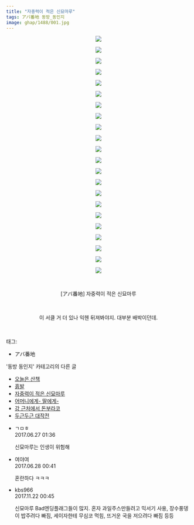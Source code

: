 ```yaml
---
title: "자중력이 적은 신묘마루"
tags: アバ番地 동방_동인지
image: ghap/1488/001.jpg
---
```

<div class="article">
<p style="text-align: center; clear: none; float: none;"><img src="{{ site.nasurl }}/ghap/1488/001.jpg"/></p>
<p style="text-align: center; clear: none; float: none;"><img src="{{ site.nasurl }}/ghap/1488/002.jpg"/></p>
<p style="text-align: center; clear: none; float: none;"><img src="{{ site.nasurl }}/ghap/1488/003.jpg"/></p>
<p style="text-align: center; clear: none; float: none;"><img src="{{ site.nasurl }}/ghap/1488/004.jpg"/></p>
<p style="text-align: center; clear: none; float: none;"><img src="{{ site.nasurl }}/ghap/1488/005.jpg"/></p>
<p style="text-align: center; clear: none; float: none;"><img src="{{ site.nasurl }}/ghap/1488/006.jpg"/></p>
<p style="text-align: center; clear: none; float: none;"><img src="{{ site.nasurl }}/ghap/1488/007.jpg"/></p>
<p style="text-align: center; clear: none; float: none;"><img src="{{ site.nasurl }}/ghap/1488/008.jpg"/></p>
<p style="text-align: center; clear: none; float: none;"><img src="{{ site.nasurl }}/ghap/1488/009.jpg"/></p>
<p style="text-align: center; clear: none; float: none;"><img src="{{ site.nasurl }}/ghap/1488/010.jpg"/></p>
<p style="text-align: center; clear: none; float: none;"><img src="{{ site.nasurl }}/ghap/1488/011.jpg"/></p>
<p style="text-align: center; clear: none; float: none;"><img src="{{ site.nasurl }}/ghap/1488/012.jpg"/></p>
<p style="text-align: center; clear: none; float: none;"><img src="{{ site.nasurl }}/ghap/1488/013.jpg"/></p>
<p style="text-align: center; clear: none; float: none;"><img src="{{ site.nasurl }}/ghap/1488/014.jpg"/></p>
<p style="text-align: center; clear: none; float: none;"><img src="{{ site.nasurl }}/ghap/1488/015.jpg"/></p>
<p style="text-align: center; clear: none; float: none;"><img src="{{ site.nasurl }}/ghap/1488/016.jpg"/></p>
<p style="text-align: center; clear: none; float: none;"><img src="{{ site.nasurl }}/ghap/1488/017.jpg"/></p>
<p style="text-align: center; clear: none; float: none;"><img src="{{ site.nasurl }}/ghap/1488/018.jpg"/></p>
<p style="text-align: center; clear: none; float: none;"><img src="{{ site.nasurl }}/ghap/1488/019.jpg"/></p>
<p style="text-align: center; clear: none; float: none;"><img src="{{ site.nasurl }}/ghap/1488/020.jpg"/></p>
<p style="text-align: center; clear: none; float: none;"><img src="{{ site.nasurl }}/ghap/1488/021.jpg"/></p>
<p style="text-align: center; clear: none; float: none;"><img src="{{ site.nasurl }}/ghap/1488/022.jpg"/></p>
<p style="text-align: center; clear: none; float: none;"><br/></p>
<p style="text-align: center; clear: none; float: none;">[アバ番地] 자중력이 적은 신묘마루</p>
<p style="text-align: center; clear: none; float: none;"><br/></p>
<p style="text-align: center; clear: none; float: none;">이 서클 거 더 있나 익헨 뒤져봐야지. 대부분 배박이던데.</p>
<p><br/></p>
</div><div class="tagTrail">
<p>태그: </p>
<ul>
<li>アバ番地</li>
</ul>
</div><div class="another">
<p>'동방 동인지' 카테고리의 다른 글</p>
<ul>
<li><a href="/2016-08-11-ghap_1495">오늘은 산책</a></li>
<li><a href="/2016-08-11-ghap_1494">흙발</a></li>
<li><a href="/2016-08-11-ghap_1488">자중력이 적은 신묘마루</a></li>
<li><a href="/2016-08-11-ghap_1487">어머니에게- 딸에게-</a></li>
<li><a href="/2016-08-11-ghap_1486">강 근처에서 돈부라코</a></li>
<li><a href="/2016-08-11-ghap_1485">두근두근 대작전</a></li>
</ul>
</div><div class="cb_module cb_fluid">
<div class="cb_wrt cb_profile">
<div class="comment">
<ul>
<li class="cb_thumb_off" id="comment15023270">
<div class="cb_comment_area">
<div class="cb_info_area">
<div class="cb_section">
<span class="cb_nick_name">ㄱㅁㅎ</span>
</div>
<div class="cb_section">
<span class="cb_date">2017.06.27 01:36 </span>
</div>
</div>
<div class="cb_dsc_comment">
<p class="cb_dsc">
											신묘마루는 인생이 위험해
										</p>
</div>
</div></li>
<li class="cb_thumb_off" id="comment15023959">
<div class="cb_comment_area">
<div class="cb_info_area">
<div class="cb_section">
<span class="cb_nick_name">여야여</span>
</div>
<div class="cb_section">
<span class="cb_date">2017.06.28 00:41 </span>
</div>
</div>
<div class="cb_dsc_comment">
<p class="cb_dsc">
											혼란하다 ㅋㅋㅋ
										</p>
</div>
</div></li>
<li class="cb_thumb_off" id="comment15134715">
<div class="cb_comment_area">
<div class="cb_info_area">
<div class="cb_section">
<span class="cb_nick_name">kbs966</span>
</div>
<div class="cb_section">
<span class="cb_date">2017.11.22 00:45 </span>
</div>
</div>
<div class="cb_dsc_comment">
<p class="cb_dsc">
											신묘마루 Bad엔딩플래그들이 많지. 혼자 과일주스만들려고 믹서기 사용, 장수풍뎅이 밥주려다 빠짐, 세이자한테 무심코 먹힘, 뜨거운 국을 저으려다 빠짐 등등
										</p>
</div>
</div></li>
</ul>
</div>
</div><!-- commentList close -->
</div>
<br/>
<p id="refer"></p>
<br/>
